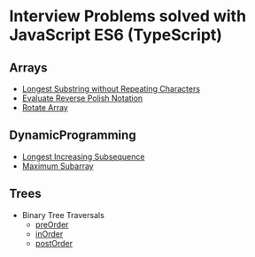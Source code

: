 Interview Problems solved with JavaScript ES6 (TypeScript)
==========================================================

## Arrays

- [Longest Substring without Repeating Characters](https://leetcode.com/problems/longest-substring-without-repeating-characters/)
- [Evaluate Reverse Polish Notation](https://leetcode.com/problems/evaluate-reverse-polish-notation/)
- [Rotate Array](https://leetcode.com/problems/rotate-array/)


## DynamicProgramming

- [Longest Increasing Subsequence](https://leetcode.com/problems/longest-increasing-subsequence/)
- [Maximum Subarray](https://leetcode.com/problems/maximum-subarray/)


## Trees

- Binary Tree Traversals
    - [preOrder](https://leetcode.com/problems/binary-tree-preorder-traversal/)
    - [inOrder](https://leetcode.com/problems/binary-tree-inorder-traversal/)
    - [postOrder](https://leetcode.com/problems/binary-tree-postorder-traversal/)
